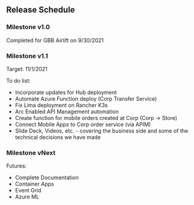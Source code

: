 ## Release Schedule

### Milestone v1.0

Completed for GBB Airlift on 9/30/2021

### Milestone v1.1

Target: 11/1/2021

To do list:
* Incorporate updates for Hub deployment
* Automate Azure Function deploy (Corp Transfer Service)
* Fix Lima deployment on Rancher K3s
* Arc Enabled API Management automation
* Create function for mobile orders created at Corp (Corp -> Store)
* Connect Mobile Apps to Corp order service (via APIM)
* Slide Deck, Videos, etc. - covering the business side and some of the technical decisions we have made


### Milestone vNext

Futures:
* Complete Documentation
* Container Apps
* Event Grid
* Azure ML
